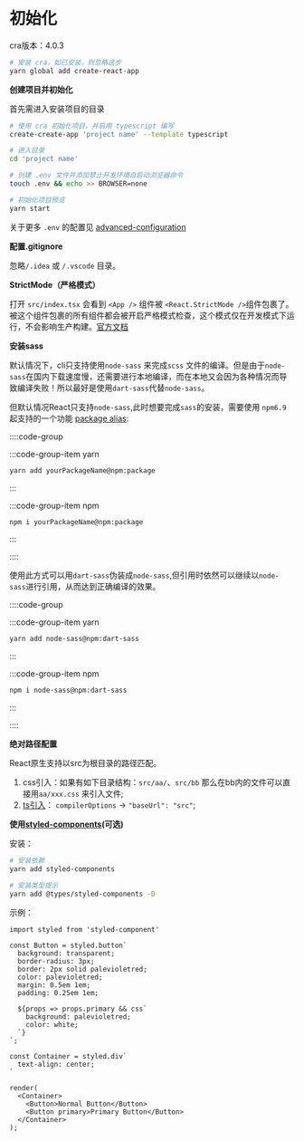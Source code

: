 # 初始化

cra版本：4.0.3

```bash
# 安装 cra，如已安装，则忽略这步
yarn global add create-react-app
```

**创建项目并初始化**

首先需进入安装项目的目录

```bash
# 使用 cra 初始化项目，并启用 typescript 编写
create-create-app 'project name' --template typescript

# 进入目录
cd 'project name'

# 创建 .env 文件并添加禁止开发环境自启动浏览器命令
touch .env && echo >> BROWSER=none

# 初始化项目预览
yarn start
```

关于更多 `.env` 的配置见 [advanced-configuration](https://create-react-app.dev/docs/advanced-configuration)

**配置.gitignore**

忽略`/.idea` 或 `/.vscode` 目录。

**StrictMode（严格模式）**

打开 `src/index.tsx` 会看到 `<App />` 组件被 `<React.StrictMode />`组件包裹了。被这个组件包裹的所有组件都会被开启严格模式检查，这个模式仅在开发模式下运行，不会影响生产构建。[官方文档](https://zh-hans.reactjs.org/docs/strict-mode.html#gatsby-focus-wrapper)


**安装sass**

默认情况下，cli只支持使用`node-sass` 来完成`scss` 文件的编译。但是由于`node-sass`在国内下载速度慢，还需要进行本地编译，而在本地又会因为各种情况而导致编译失败！所以最好是使用`dart-sass`代替`node-sass`。

但默认情况React只支持`node-sass`,此时想要完成`sass`的安装，需要使用 `npm6.9` 起支持的一个功能 [package alias](https://dev.to/abdelrahmanahmed/package-alias-name-using-npm-yarn-d9p):

::::code-group

:::code-group-item yarn

```bash
yarn add yourPackageName@npm:package
```

:::

:::code-group-item npm
```bash
npm i yourPackageName@npm:package
```
:::

::::

使用此方式可以用`dart-sass`伪装成`node-sass`,但引用时依然可以继续以`node-sass`进行引用，从而达到正确编译的效果。

::::code-group

:::code-group-item yarn

```bash
yarn add node-sass@npm:dart-sass
```

:::

:::code-group-item npm
```bash
npm i node-sass@npm:dart-sass
```
:::

::::

**绝对路径配置**

React原生支持以src为根目录的路径匹配。

1. css引入：如果有如下目录结构：`src/aa/`、`src/bb` 那么在bb内的文件可以直接用`aa/xxx.css` 来引入文件;
2. [ts引入](https://create-react-app.dev/docs/importing-a-component#absolute-imports)： `compilerOptions` -> `"baseUrl": "src"`;

**使用[styled-components](https://styled-components.com/)(可选)**

安装：

```bash
# 安装依赖
yarn add styled-components

# 安装类型提示
yarn add @types/styled-components -D 
```

示例：

```tsx
import styled from 'styled-component'

const Button = styled.button`
  background: transparent;
  border-radius: 3px;
  border: 2px solid palevioletred;
  color: palevioletred;
  margin: 0.5em 1em;
  padding: 0.25em 1em;

  ${props => props.primary && css`
    background: palevioletred;
    color: white;
  `}
`;

const Container = styled.div`
  text-align: center;
`

render(
  <Container>
    <Button>Normal Button</Button>
    <Button primary>Primary Button</Button>
  </Container>
);
```

